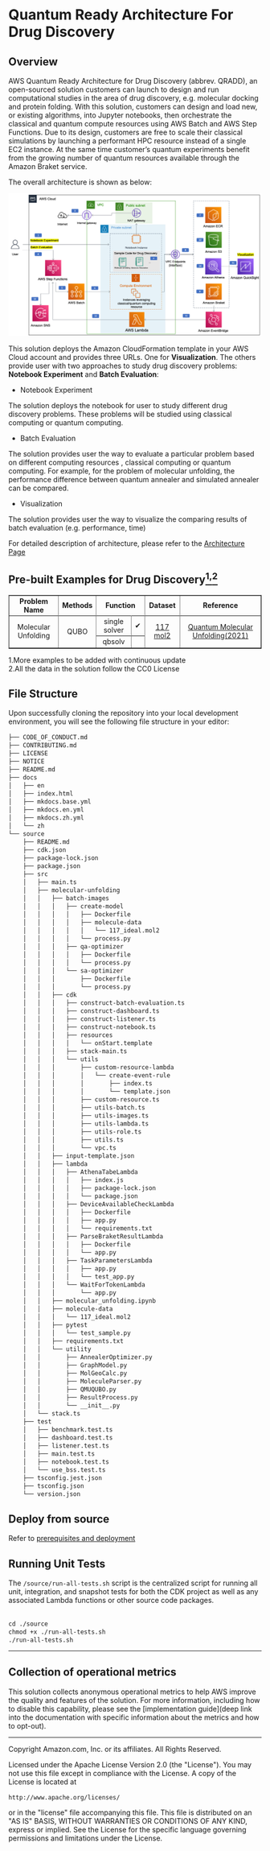 # Quantum Ready Architecture For Drug Discovery

## Overview

AWS Quantum Ready Architecture for Drug Discovery (abbrev. QRADD), an open-sourced solution customers can launch to design and run computational studies in the area of drug discovery, e.g. molecular docking and protein folding. With this solution, customers can design and load new, or existing algorithms, into Jupyter notebooks, then orchestrate the classical and quantum compute resources using AWS Batch and AWS Step Functions. Due to its design, customers are free to scale their classical simulations by launching a performant HPC resource instead of  a single EC2 instance. At the same time customer’s quantum experiments benefit from the growing number of quantum resources available through the Amazon Braket service.

The overall architecture is shown as below:

![architecture](./docs/en/images/architecture.png)

This solution deploys the Amazon CloudFormation template in your 
AWS Cloud account and provides three URLs. One for **Visualization**.
The others provide user with two approaches to study drug discovery 
problems: **Notebook Experiment** and **Batch Evaluation**:

* Notebook Experiment

The solution deploys the notebook for user to study different drug discovery 
problems. 
These problems will be studied using classical computing or quantum 
computing.

* Batch Evaluation

The solution provides user the way to evaluate a particular problem based 
on different computing resources , classical computing or quantum computing. 
For example, for the problem of molecular unfolding, the performance difference 
between quantum annealer and simulated annealer can be compared.

* Visualization

The solution provides user the way to visualize the comparing results of 
batch evaluation (e.g. performance, time)

For detailed description of architecture, please refer to the 
[Architecture Page](https://awslabs.github.io/quantum-ready-solution-for-drug-discovery/en/architecture/)

## Pre-built Examples for Drug Discovery[<sup>1,</sup>](#more-example)[<sup>2</sup>](#data)
<table border='1' style="text-align: center">
    <tr>
        <td><B>Problem Name</B></td>
        <td><B>Methods</td>
        <td colspan='2'><B>Function</td>
        <td><B>Dataset</td>
        <td><B>Reference</td>
    <tr>
    <tr>
        <td rowspan='4'>Molecular Unfolding </td>
        <td rowspan='4'>QUBO</td>
        <td><span>single solver</span></td>
        <td><span>&#10004;</span></td>
        <td rowspan='4'><a href="https://www.rcsb.org/ligand/117">117 mol2</a></td>
        <td rowspan='4'><a href="https://arxiv.org/abs/2107.13607">Quantum Molecular Unfolding(2021)</a></td>
    <tr>
    <tr>
        <td><span>qbsolv</span></td>
        <td><span><span></td>
</table>

<div id='more-example'></div>
1.More examples to be added with continuous update
<div id='data'></div>
2.All the data in the solution follow the CC0 License

## File Structure

Upon successfully cloning the repository into your local development environment, you will see the following file structure in your editor:

```
├── CODE_OF_CONDUCT.md
├── CONTRIBUTING.md
├── LICENSE
├── NOTICE
├── README.md
├── docs
│   ├── en
│   ├── index.html
│   ├── mkdocs.base.yml
│   ├── mkdocs.en.yml
│   ├── mkdocs.zh.yml
│   └── zh
└── source
    ├── README.md
    ├── cdk.json
    ├── package-lock.json
    ├── package.json
    ├── src
    │   ├── main.ts
    │   ├── molecular-unfolding
    │   │   ├── batch-images
    │   │   │   ├── create-model
    │   │   │   │   ├── Dockerfile
    │   │   │   │   ├── molecule-data
    │   │   │   │   │   └── 117_ideal.mol2
    │   │   │   │   └── process.py
    │   │   │   ├── qa-optimizer
    │   │   │   │   ├── Dockerfile
    │   │   │   │   └── process.py
    │   │   │   └── sa-optimizer
    │   │   │       ├── Dockerfile
    │   │   │       └── process.py
    │   │   ├── cdk
    │   │   │   ├── construct-batch-evaluation.ts
    │   │   │   ├── construct-dashboard.ts
    │   │   │   ├── construct-listener.ts
    │   │   │   ├── construct-notebook.ts
    │   │   │   ├── resources
    │   │   │   │   └── onStart.template
    │   │   │   ├── stack-main.ts
    │   │   │   └── utils
    │   │   │       ├── custom-resource-lambda
    │   │   │       │   └── create-event-rule
    │   │   │       │       ├── index.ts
    │   │   │       │       └── template.json
    │   │   │       ├── custom-resource.ts
    │   │   │       ├── utils-batch.ts
    │   │   │       ├── utils-images.ts
    │   │   │       ├── utils-lambda.ts
    │   │   │       ├── utils-role.ts
    │   │   │       ├── utils.ts
    │   │   │       └── vpc.ts
    │   │   ├── input-template.json
    │   │   ├── lambda
    │   │   │   ├── AthenaTabeLambda
    │   │   │   │   ├── index.js
    │   │   │   │   ├── package-lock.json
    │   │   │   │   └── package.json
    │   │   │   ├── DeviceAvailableCheckLambda
    │   │   │   │   ├── Dockerfile
    │   │   │   │   ├── app.py
    │   │   │   │   └── requirements.txt
    │   │   │   ├── ParseBraketResultLambda
    │   │   │   │   ├── Dockerfile
    │   │   │   │   └── app.py
    │   │   │   ├── TaskParametersLambda
    │   │   │   │   ├── app.py
    │   │   │   │   └── test_app.py
    │   │   │   └── WaitForTokenLambda
    │   │   │       └── app.py
    │   │   ├── molecular_unfolding.ipynb
    │   │   ├── molecule-data
    │   │   │   └── 117_ideal.mol2
    │   │   ├── pytest
    │   │   │   └── test_sample.py
    │   │   ├── requirements.txt
    │   │   └── utility
    │   │       ├── AnnealerOptimizer.py
    │   │       ├── GraphModel.py
    │   │       ├── MolGeoCalc.py
    │   │       ├── MoleculeParser.py
    │   │       ├── QMUQUBO.py
    │   │       ├── ResultProcess.py
    │   │       └── __init__.py
    │   └── stack.ts
    ├── test
    │   ├── benchmark.test.ts
    │   ├── dashboard.test.ts
    │   ├── listener.test.ts
    │   ├── main.test.ts
    │   ├── notebook.test.ts
    │   └── use_bss.test.ts
    ├── tsconfig.jest.json
    ├── tsconfig.json
    └── version.json
```
## Deploy from source

Refer to [prerequisites and deployment](./source/README.md)

## Running Unit Tests

The `/source/run-all-tests.sh` script is the centralized script for running all unit, integration, and snapshot tests for both the CDK project as well as any associated Lambda functions or other source code packages.

```

cd ./source
chmod +x ./run-all-tests.sh
./run-all-tests.sh

```
***


## Collection of operational metrics
This solution collects anonymous operational metrics to help AWS improve the quality and features of the solution. For more information, including how to disable this capability, please see the [implementation guide](deep link into the documentation with specific information about the metrics and how to opt-out).

***

Copyright Amazon.com, Inc. or its affiliates. All Rights Reserved.

Licensed under the Apache License Version 2.0 (the "License"). You may not use this file except in compliance with the License. A copy of the License is located at

    http://www.apache.org/licenses/

or in the "license" file accompanying this file. This file is distributed on an "AS IS" BASIS, WITHOUT WARRANTIES OR CONDITIONS OF ANY KIND, express or implied. See the License for the specific language governing permissions and limitations under the License.
